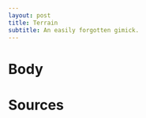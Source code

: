 ```yaml
---
layout: post
title: Terrain
subtitle: An easily forgotten gimick.
---
```


# Body



# Sources



